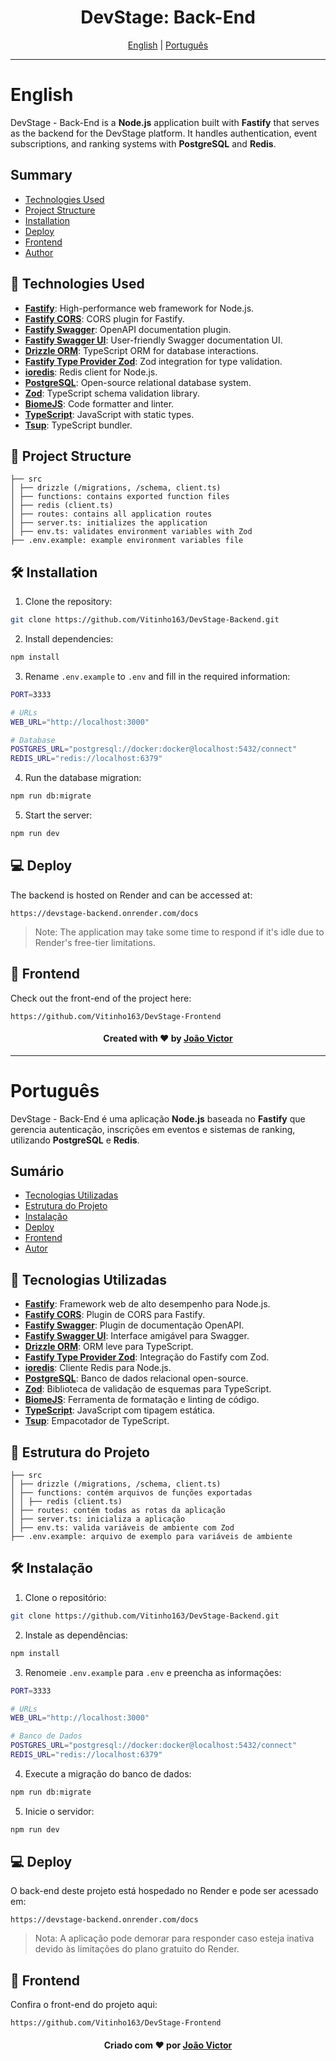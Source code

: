 <h1 align="center">DevStage: Back-End</h1>

<div align="center">
  <a href="#english">English</a> |
  <a href="#portugues">Português</a>
</div>

---

# English <a name="english"></a>

DevStage - Back-End is a **Node.js** application built with **Fastify** that serves as the backend for the DevStage platform. It handles authentication, event subscriptions, and ranking systems with **PostgreSQL** and **Redis**.

## Summary

- [Technologies Used](#technologies-used-en)
- [Project Structure](#project_structure_en)
- [Installation](#installation-en)
- [Deploy](#deploy-en)
- [Frontend](#frontend-en)
- [Author](#author-en)

## 🚀 Technologies Used <a name="technologies-used-en"></a>

- **[Fastify](https://www.fastify.io/)**: High-performance web framework for Node.js.
- **[Fastify CORS](https://github.com/fastify/fastify-cors)**: CORS plugin for Fastify.
- **[Fastify Swagger](https://github.com/fastify/fastify-swagger)**: OpenAPI documentation plugin.
- **[Fastify Swagger UI](https://github.com/fastify/fastify-swagger-ui)**: User-friendly Swagger documentation UI.
- **[Drizzle ORM](https://github.com/drizzle-team/drizzle-orm)**: TypeScript ORM for database interactions.
- **[Fastify Type Provider Zod](https://github.com/fastify/fastify-type-provider-zod)**: Zod integration for type validation.
- **[ioredis](https://github.com/luin/ioredis)**: Redis client for Node.js.
- **[PostgreSQL](https://www.postgresql.org/)**: Open-source relational database system.
- **[Zod](https://zod.dev/)**: TypeScript schema validation library.
- **[BiomeJS](https://biomejs.dev/)**: Code formatter and linter.
- **[TypeScript](https://www.typescriptlang.org/)**: JavaScript with static types.
- **[Tsup](https://github.com/egoist/tsup)**: TypeScript bundler.

## 📁 Project Structure <a name="project_structure_en"></a>

```
├── src
│ ├── drizzle (/migrations, /schema, client.ts)
│ ├── functions: contains exported function files
│ ├── redis (client.ts)
│ ├── routes: contains all application routes
│ ├── server.ts: initializes the application
│ ├── env.ts: validates environment variables with Zod
├── .env.example: example environment variables file
```

## 🛠️ Installation <a name="installation-en"></a>

1. Clone the repository:
```bash
git clone https://github.com/Vitinho163/DevStage-Backend.git
```

2. Install dependencies:
```bash
npm install
```

3. Rename `.env.example` to `.env` and fill in the required information:
```bash
PORT=3333

# URLs
WEB_URL="http://localhost:3000"

# Database
POSTGRES_URL="postgresql://docker:docker@localhost:5432/connect"
REDIS_URL="redis://localhost:6379"
```

4. Run the database migration:
```bash
npm run db:migrate
```

5. Start the server:
```bash
npm run dev
```

## 💻 Deploy <a name="deploy-en"></a>

The backend is hosted on Render and can be accessed at:
```
https://devstage-backend.onrender.com/docs
```

> Note: The application may take some time to respond if it's idle due to Render's free-tier limitations.

## 🔗 Frontend <a name="frontend-en"></a>
Check out the front-end of the project here:
```
https://github.com/Vitinho163/DevStage-Frontend
```

<div align="center" name="author-en">
  <h4>Created with ❤️ by <a href="https://github.com/Vitinho163">João Victor</a></h4>
</div>

---

# Português <a name="portugues"></a>

DevStage - Back-End é uma aplicação **Node.js** baseada no **Fastify** que gerencia autenticação, inscrições em eventos e sistemas de ranking, utilizando **PostgreSQL** e **Redis**.

## Sumário

- [Tecnologias Utilizadas](#tecnologias-usadas-pt)
- [Estrutura do Projeto](#estrutura-do-projeto-pt)
- [Instalação](#instalacao-pt)
- [Deploy](#deploy-pt)
- [Frontend](#frontend-pt)
- [Autor](#autor-pt)

## 🚀 Tecnologias Utilizadas <a name="tecnologias-usadas-pt"></a>

- **[Fastify](https://www.fastify.io/)**: Framework web de alto desempenho para Node.js.
- **[Fastify CORS](https://github.com/fastify/fastify-cors)**: Plugin de CORS para Fastify.
- **[Fastify Swagger](https://github.com/fastify/fastify-swagger)**: Plugin de documentação OpenAPI.
- **[Fastify Swagger UI](https://github.com/fastify/fastify-swagger-ui)**: Interface amigável para Swagger.
- **[Drizzle ORM](https://github.com/drizzle-team/drizzle-orm)**: ORM leve para TypeScript.
- **[Fastify Type Provider Zod](https://github.com/fastify/fastify-type-provider-zod)**: Integração do Fastify com Zod.
- **[ioredis](https://github.com/luin/ioredis)**: Cliente Redis para Node.js.
- **[PostgreSQL](https://www.postgresql.org/)**: Banco de dados relacional open-source.
- **[Zod](https://zod.dev/)**: Biblioteca de validação de esquemas para TypeScript.
- **[BiomeJS](https://biomejs.dev/)**: Ferramenta de formatação e linting de código.
- **[TypeScript](https://www.typescriptlang.org/)**: JavaScript com tipagem estática.
- **[Tsup](https://github.com/egoist/tsup)**: Empacotador de TypeScript.

## 📁 Estrutura do Projeto <a name="estrutura-do-projeto-pt"></a>

```
├── src
│ ├── drizzle (/migrations, /schema, client.ts)
│ ├── functions: contém arquivos de funções exportadas
│ │ ├── redis (client.ts)
│ ├── routes: contém todas as rotas da aplicação
│ ├── server.ts: inicializa a aplicação
│ ├── env.ts: valida variáveis de ambiente com Zod
├── .env.example: arquivo de exemplo para variáveis de ambiente
```

## 🛠️ Instalação <a name="instalacao-pt"></a>

1. Clone o repositório:
```bash
git clone https://github.com/Vitinho163/DevStage-Backend.git
```

2. Instale as dependências:
```bash
npm install
```

3. Renomeie `.env.example` para `.env` e preencha as informações:
```bash
PORT=3333

# URLs
WEB_URL="http://localhost:3000"

# Banco de Dados
POSTGRES_URL="postgresql://docker:docker@localhost:5432/connect"
REDIS_URL="redis://localhost:6379"
```

4. Execute a migração do banco de dados:
```bash
npm run db:migrate
```

5. Inicie o servidor:
```bash
npm run dev
```

## 💻 Deploy <a name="deploy-pt"></a>

O back-end deste projeto está hospedado no Render e pode ser acessado em:
```
https://devstage-backend.onrender.com/docs
```

> Nota: A aplicação pode demorar para responder caso esteja inativa devido às limitações do plano gratuito do Render.

## 🔗 Frontend <a name="frontend-pt"></a>
Confira o front-end do projeto aqui:
```
https://github.com/Vitinho163/DevStage-Frontend
```

<div align="center" name="autor-pt">
  <h4>Criado com ❤️ por <a href="https://github.com/Vitinho163">João Victor</a></h4>
</div>